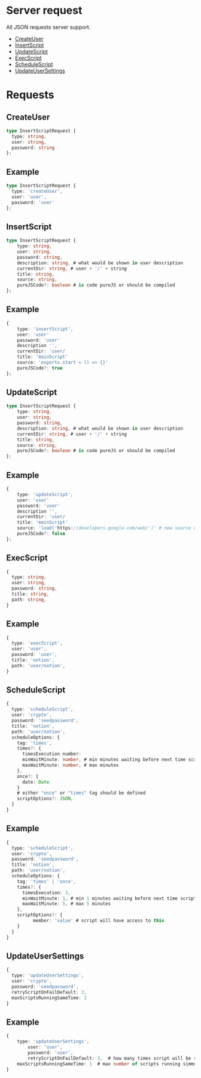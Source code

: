 # Server request

All JSON requests server support.

- [CreateUser](#CreateUser)
- [InsertScript](#InsertScript)
- [UpdateScript](#UpdateScript)
- [ExecScript](#ExecScript)
- [ScheduleScript](#ScheduleScript)
- [UpdateUserSettings](#UpdateUserSettings)


# Requests

<a name="CreateUser"></a>
## CreateUser
```typescript
type InsertScriptRequest {
  type: string,
  user: string,
  password: string
};
```

## Example
```typescript
type InsertScriptRequest {
  type: 'createUser',
  user: 'user',
  password: 'user'
};
```




<a name="InsertScript"></a>
## InsertScript
```typescript
type InsertScriptRequest {
    type: string,
    user: string,
    password: string,
    description: string, # what would be shown in user description
    currentDir: string, # user + '/' + string
    title: string,
    source: string,
    pureJSCode?: boolean # is code pureJS or should be compiled   
};
```
## Example
```typescript
{
    type: 'insertScript',
    user: 'user'
    password: 'user'
    description '',
    currentDir: 'user/
    title: 'mainScript'
    source: 'exports.start = () => {}'
    pureJSCode?: true
};
```





<a name="UpdateScript"></a>
## UpdateScript
```typescript
type InsertScriptRequest {
    type: string,
    user: string,
    password: string,
    description: string, # what would be shown in user description
    currentDir: string, # user + '/' + string
    title: string,
    source: string,
    pureJSCode?: boolean # is code pureJS or should be compiled   
};
```

## Example
```typescript
{
    type: 'updateScript',
    user: 'user'
    password: 'user'
    description '',
    currentDir: 'user/
    title: 'mainScript'
    source: 'load('https://developers.google.com/web/')' # new source code
    pureJSCode?: false
};
```




<a name="ExecScript"></a>
## ExecScript
```typescript
{
  type: string,
  user: string,
  password: string,
  title: string,
  path: string,
}
```
## Example
```typescript
{
  type: 'execScript',
  user: 'user',
  password: 'user',
  title: 'notion',
  path: 'user/notion',
}
```



<a name="ScheduleScript"></a>
## ScheduleScript
```typescript
{
  type: 'scheduleScript',
  user: 'crypto',
  password: 'seedpassword',  
  title: 'notion',
  path: 'user/notion',
  scheduleOptions: {
    tag: 'times',
    times?: {
      timesExecution number:
      minWaitMinute: number, # min minutes waiting before next time script will be executed
      maxWaitMinute: number, # max minutes
    },
    once?: {
      date: Date
    }
    # either "once" or "times" tag should be defined
    scriptOptions?: JSON,
  }
}
```

## Example
```typescript
{
  type: 'scheduleScript',
  user: 'crypto',
  password: 'seedpassword',  
  title: 'notion',
  path: 'user/notion',
  scheduleOptions: {
    tag: 'times' | 'once',
    times?: {
      timesExecution: 3,
      minWaitMinute: 1, # min 1 minutes waiting before next time script will be executed
      maxWaitMinute: 5, # max 5 minutes
    },
    scriptOptions?: {
		  member: 'value' # script will have access to this
    }
  }
}
```

<a name="UpdateUserSettings"></a>
## UpdateUserSettings
```typescript
{
  type: 'updateUserSettings',
  user: 'crypto',
  password: 'seedpassword',
  retryScriptOnFailDefault: 3,
  maxScriptsRunningSameTime: 1
}
```

## Example
```typescript
{
    type: 'updateUserSettings',
        user: 'user',
        password: 'user',
        retryScriptOnFailDefault: 3,  # how many times script will be re-executed on error
    maxScriptsRunningSameTime: 1  # max number of scripts running simmultiniously
}
```
